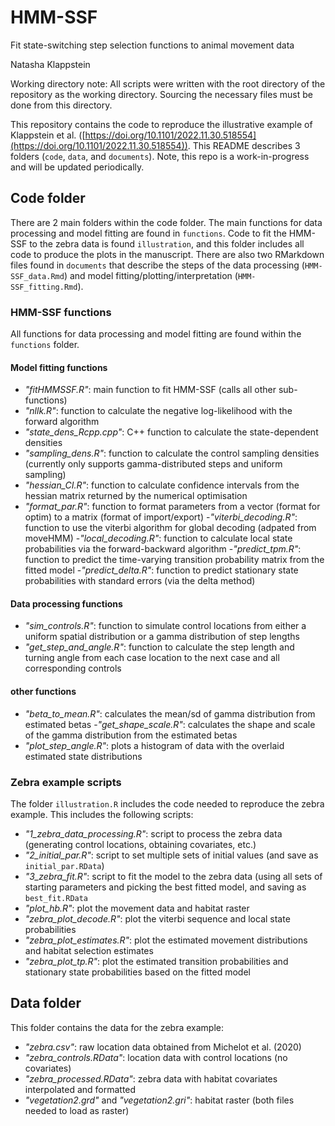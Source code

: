 # HMM-SSF
Fit state-switching step selection functions to animal movement data

Natasha Klappstein

Working directory note: All scripts were written with the root directory of the repository as the working directory. Sourcing the necessary files must be done from this directory. 

This repository contains the code to reproduce the illustrative example of Klappstein et al. ([https://doi.org/10.1101/2022.11.30.518554](https://doi.org/10.1101/2022.11.30.518554)). This README describes 3 folders (`code`, `data`, and `documents`). Note, this repo is a work-in-progress and will be updated periodically.

## Code folder
There are 2 main folders within the code folder. The main functions for data processing and model fitting are found in `functions`. Code to fit the HMM-SSF to the zebra data is found `illustration`, and this folder includes all code to produce the plots in the manuscript. There are also two RMarkdown files found in `documents` that describe the steps of the data processing (`HMM-SSF_data.Rmd`) and model fitting/plotting/interpretation (`HMM-SSF_fitting.Rmd`). 

### HMM-SSF functions
All functions for data processing and model fitting are found within the `functions` folder. 

#### Model fitting functions
- *"fitHMMSSF.R"*: main function to fit HMM-SSF (calls all other sub-functions)
- *"nllk.R"*: function to calculate the negative log-likelihood with the forward algorithm 
- *"state_dens_Rcpp.cpp"*: C++ function to calculate the state-dependent densities
- *"sampling_dens.R"*: function to calculate the control sampling densities (currently only supports gamma-distributed steps and uniform sampling)
- *"hessian_CI.R"*: function to calculate confidence intervals from the hessian matrix returned by the numerical optimisation
- *"format_par.R"*: function to format parameters from a vector (format for optim) to a matrix (format of import/export)
-*"viterbi_decoding.R"*: function to use the viterbi algorithm for global decoding (adpated from moveHMM)
-*"local_decoding.R"*: function to calculate local state probabilities via the forward-backward algorithm
-*"predict_tpm.R"*: function to predict the time-varying transition probability matrix from the fitted model
-*"predict_delta.R"*: function to predict stationary state probabilities with standard errors (via the delta method)


#### Data processing functions
- *"sim_controls.R"*: function to simulate control locations from either a uniform spatial distribution or a gamma distribution of step lengths
- *"get_step_and_angle.R"*: function to calculate the step length and turning angle from each case location to the next case and all corresponding controls

#### other functions
- *"beta_to_mean.R"*: calculates the mean/sd of gamma distribution from estimated betas
-*"get_shape_scale.R"*: calculates the shape and scale of the gamma distribution from the estimated betas
- *"plot_step_angle.R"*: plots a histogram of data with the overlaid estimated state distributions


### Zebra example scripts
The folder `illustration.R` includes the code needed to reproduce the zebra example. This includes the following scripts:

- *"1_zebra_data_processing.R"*: script to process the zebra data (generating control locations, obtaining covariates, etc.)
- *"2_initial_par.R"*: script to set multiple sets of initial values (and save as `initial_par.RData`)
- *"3_zebra_fit.R"*: script to fit the model to the zebra data (using all sets of starting parameters and picking the best fitted model, and saving as `best_fit.RData`
- *"plot_hb.R"*: plot the movement data and habitat raster
- *"zebra_plot_decode.R"*: plot the viterbi sequence and local state probabilities
- *"zebra_plot_estimates.R"*: plot the estimated movement distributions and habitat selection estimates
- *"zebra_plot_tp.R"*: plot the estimated transition probabilities and stationary state probabilities based on the fitted model

## Data folder
This folder contains the data for the zebra example:

- *"zebra.csv"*: raw location data obtained from Michelot et al. (2020)
- *"zebra_controls.RData"*: location data with control locations (no covariates)
- *"zebra_processed.RData"*: zebra data with habitat covariates interpolated and formatted
- *"vegetation2.grd"* and *"vegetation2.gri"*: habitat raster (both files needed to load as raster)




